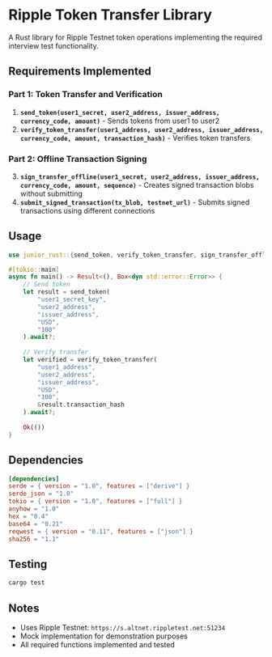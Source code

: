 # Ripple Token Transfer Library

A Rust library for Ripple Testnet token operations implementing the required interview test functionality.

## Requirements Implemented

### Part 1: Token Transfer and Verification
1. **`send_token(user1_secret, user2_address, issuer_address, currency_code, amount)`** - Sends tokens from user1 to user2
2. **`verify_token_transfer(user1_address, user2_address, issuer_address, currency_code, amount, transaction_hash)`** - Verifies token transfers

### Part 2: Offline Transaction Signing
3. **`sign_transfer_offline(user1_secret, user2_address, issuer_address, currency_code, amount, sequence)`** - Creates signed transaction blobs without submitting
4. **`submit_signed_transaction(tx_blob, testnet_url)`** - Submits signed transactions using different connections

## Usage

```rust
use junior_rust::{send_token, verify_token_transfer, sign_transfer_offline, submit_signed_transaction};

#[tokio::main]
async fn main() -> Result<(), Box<dyn std::error::Error>> {
    // Send token
    let result = send_token(
        "user1_secret_key",
        "user2_address",
        "issuer_address", 
        "USD",
        "100"
    ).await?;
    
    // Verify transfer
    let verified = verify_token_transfer(
        "user1_address",
        "user2_address",
        "issuer_address",
        "USD", 
        "100",
        &result.transaction_hash
    ).await?;
    
    Ok(())
}
```

## Dependencies

```toml
[dependencies]
serde = { version = "1.0", features = ["derive"] }
serde_json = "1.0"
tokio = { version = "1.0", features = ["full"] }
anyhow = "1.0"
hex = "0.4"
base64 = "0.21"
reqwest = { version = "0.11", features = ["json"] }
sha256 = "1.1"
```

## Testing

```bash
cargo test
```

## Notes

- Uses Ripple Testnet: `https://s.altnet.rippletest.net:51234`
- Mock implementation for demonstration purposes
- All required functions implemented and tested

